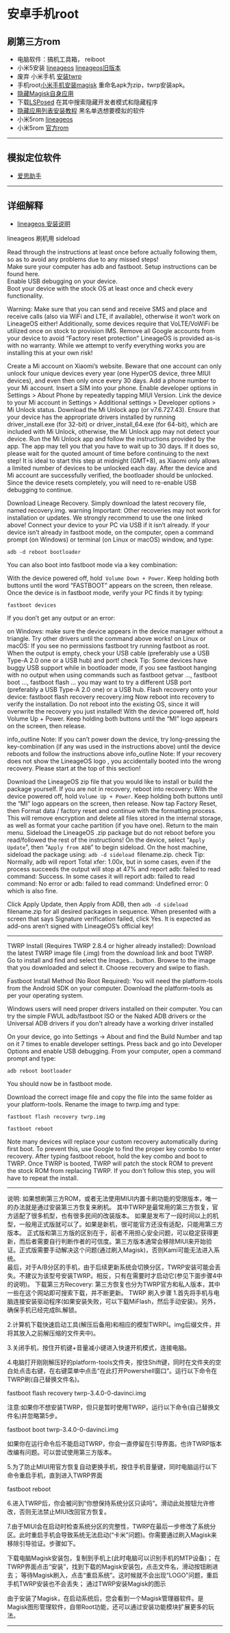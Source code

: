 # 安卓手机root


## 刷第三方rom
- 电脑软件：搞机工具箱， reiboot 
- 小米5安装 [lineageos](https://wiki.lineageos.org/devices/gemini/install/#installing-lineageos-from-recovery) [lineageos旧版本](https://lineageosroms.com/gemini/)
- 废弃 小米手机 [安装twrp](https://twrp.me/xiaomi/xiaomimi5.html)
- 手机root[小米手机安装magisk](https://magiskcn.com/mi-boot.html) 重命名apk为zip，twrp安装apk。
- [隐藏Magisk自身应用](https://magiskcn.com/hide-the-magisk-app.html)
- 下载[LSPosed](https://magiskcn.com/lsposed-install.html) 在其中搜索隐藏开发者模式和隐藏程序
- [隐藏应用列表安装教程](https://magiskcn.com/hide-my-applist-install.html) 黑名单选想要模拟的软件
- 小米5rom [lineageos](https://download.lineageos.org/devices/gemini/builds)
- 小米5rom [官方rom](https://roms.miuier.com/zh-cn/devices/gemini)

-----------------------------------------

## 模拟定位软件
- [爱思助手](https://www.i4.cn/pro_android.html)

----------------------------------------
## 详细解释

- [lineageos 安装说明](https://wiki.lineageos.org/devices/gemini/install/)


 
lineageos 刷机用 sideload   

Read through the instructions at least once before actually following them, so as to avoid any problems due to any missed steps!  
Make sure your computer has adb and fastboot. Setup instructions can be found here.  
Enable USB debugging on your device.  
Boot your device with the stock OS at least once and check every functionality.  


Warning: Make sure that you can send and receive SMS and place and receive calls (also via WiFi and LTE, if available), otherwise it won’t work on LineageOS either! Additionally, some devices require that VoLTE/VoWiFi be utilized once on stock to provision IMS.
Remove all Google accounts from your device to avoid “Factory reset protection”
LineageOS is provided as-is with no warranty. While we attempt to verify everything works you are installing this at your own risk!

Create a Mi account on Xiaomi’s website. Beware that one account can only unlock four unique devices every year (one HyperOS device, three MIUI devices), and even then only once every 30 days.
Add a phone number to your Mi account.
Insert a SIM into your phone.
Enable developer options in Settings > About Phone by repeatedly tapping MIUI Version.
Link the device to your Mi account in Settings > Additional settings > Developer options > Mi Unlock status.
Download the Mi Unlock app (or v7.6.727.43).
Ensure that your device has the appropriate drivers installed by running driver_install.exe (for 32-bit) or driver_install_64.exe (for 64-bit), which are included with Mi Unlock, otherwise, the Mi Unlock app may not detect your device.
Run the Mi Unlock app and follow the instructions provided by the app. The app may tell you that you have to wait up to 30 days. If it does so, please wait for the quoted amount of time before continuing to the next step! It is ideal to start this step at midnight (GMT+8), as Xiaomi only allows a limited number of devices to be unlocked each day.
After the device and Mi account are successfully verified, the bootloader should be unlocked.
Since the device resets completely, you will need to re-enable USB debugging to continue.



Download Lineage Recovery. Simply download the latest recovery file, named recovery.img.
warning
Important: Other recoveries may not work for installation or updates. We strongly recommend to use the one linked above!
Connect your device to your PC via USB if it isn’t already.
If your device isn’t already in fastboot mode, on the computer, open a command prompt (on Windows) or terminal (on Linux or macOS) window, and type:

`adb -d reboot bootloader`

You can also boot into fastboot mode via a key combination:

With the device powered off, hold` Volume Down + Power`. Keep holding both buttons until the word “FASTBOOT” appears on the screen, then release.
Once the device is in fastboot mode, verify your PC finds it by typing:

`fastboot devices`

If you don’t get any output or an error:

on Windows: make sure the device appears in the device manager without a triangle. Try other drivers until the command above works!
on Linux or macOS: If you see no permissions fastboot try running fastboot as root. When the output is empty, check your USB cable (preferably use a USB Type-A 2.0 one or a USB hub) and port!
check
Tip: Some devices have buggy USB support while in bootloader mode, if you see fastboot hanging with no output when using commands such as fastboot getvar ..., fastboot boot ..., fastboot flash ... you may want to try a different USB port (preferably a USB Type-A 2.0 one) or a USB hub.
Flash recovery onto your device:
fastboot flash recovery recovery.img
Now reboot into recovery to verify the installation. Do not reboot into the existing OS, since it will overwrite the recovery you just installed!
With the device powered off, hold Volume Up + Power. Keep holding both buttons until the “MI” logo appears on the screen, then release.

info_outline
Note: If you can’t power down the device, try long-pressing the key-combination (if any was used in the instructions above) until the device reboots and follow the instructions above
info_outline
Note: If your recovery does not show the LineageOS logo  , you accidentally booted into the wrong recovery. Please start at the top of this section!



Download the LineageOS zip file that you would like to install or build the package yourself.
If you are not in recovery, reboot into recovery:
With the device powered off, hold `Volume Up + Power`. Keep holding both buttons until the “MI” logo appears on the screen, then release.
Now tap Factory Reset, then Format data / factory reset and continue with the formatting process. This will remove encryption and delete all files stored in the internal storage, as well as format your cache partition (if you have one).
Return to the main menu.
Sideload the LineageOS .zip package but do not reboot before you read/followed the rest of the instructions!
On the device, select “`Apply Update`”, then “`Apply from ADB`” to begin sideload.
On the host machine, sideload the package using: `adb -d sideload `filename.zip.
check
Tip: Normally, adb will report Total xfer: 1.00x, but in some cases, even if the process succeeds the output will stop at 47% and report adb: failed to read command: Success. In some cases it will report adb: failed to read command: No error or adb: failed to read command: Undefined error: 0 which is also fine.



Click Apply Update, then Apply from ADB, then `adb -d sideload `filename.zip for all desired packages in sequence.
When presented with a screen that says Signature verification failed, click Yes. It is expected as add-ons aren’t signed with LineageOS’s official key!
 



-------------------------------------------------------------------------


TWRP Install (Requires TWRP 2.8.4 or higher already installed):
Download the latest TWRP image file (.img) from the download link and boot TWRP. Go to install and find and select the Images... button. Browse to the image that you downloaded and select it. Choose recovery and swipe to flash.

Fastboot Install Method (No Root Required):
You will need the platform-tools from the Android SDK on your computer. Download the platform-tools as per your operating system.

Windows users will need proper drivers installed on their computer. You can try the simple FWUL adb/fastboot ISO or the Naked ADB drivers or the Universal ADB drivers if you don't already have a working driver installed

On your device, go into Settings -> About and find the Build Number and tap on it 7 times to enable developer settings. Press back and go into Developer Options and enable USB debugging. From your computer, open a command prompt and type:

`adb reboot bootloader`

You should now be in fastboot mode.

Download the correct image file and copy the file into the same folder as your platform-tools. Rename the image to twrp.img and type:

`fastboot flash recovery twrp.img`

`fastboot reboot`

Note many devices will replace your custom recovery automatically during first boot. To prevent this, use Google to find the proper key combo to enter recovery. After typing fastboot reboot, hold the key combo and boot to TWRP. Once TWRP is booted, TWRP will patch the stock ROM to prevent the stock ROM from replacing TWRP. If you don't follow this step, you will have to repeat the install.

----------------------------------------------------------------


说明:
如果想刷第三方ROM，或者无法使用MIUI内置卡刷功能的受限版本，唯一的办法就是通过安装第三方恢复来刷机。
其中TWRP是最常用的第三方恢复，官方适配了很多机型，也有很多民间的改装版本。
如果是发布了一段时间以上的机型，一般用正式版就可以了。如果是新机，很可能官方还没有适配，只能用第三方版本。
正式版和第三方版的区别在于，前者不用担心安全问题，可以稳定获得更新，而后者需要自行判断作者的可信度。第三方版本通常会移除MIUI来开始验证。正式版需要手动解决这个问题(通过刷入Magisk)，否则Kami可能无法进入系统。  
最后，对于A/B分区的手机，由于后续更新系统会切换分区，TWRP安装可能会丢失。不建议为该型号安装TWRP。相反，只有在需要时才启动它(参见下面步骤4中的说明)。
下载第三方Recovery:
第三方恢复也分为TWRP官方和私人版本，其中一些在这个网站即可搜索下载，并不断更新。
TWRP 刷入步骤
1.首先将手机与电脑连接安装驱动程序(如果安装失败，可以下载MiFlash，然后手动安装)。另外，确保手机已经完成BL解锁。


2.计算机下载快速启动工具(解压后备用)和相应的模型TWRP(。img后缀文件，并将其放入之前解压缩的文件夹中)。


3.关闭手机，按住开机键+音量减小键进入快速开机模式，连接电脑。


4.电脑打开刚刚解压好的platform-tools文件夹，按住Shift键，同时在文件夹的空白处点击右键，在右键菜单中点击“在此打开Powershell窗口”。运行以下命令在TWRP刷(自己替换文件名)。

fastboot flash recovery twrp-3.4.0-0-davinci.img

注意:如果你不想安装TWRP，但只是暂时使用TWRP，运行以下命令(自己替换文件名)并忽略第5步。

fastboot boot twrp-3.4.0-0-davinci.img

如果你在运行命令后不能启动TWRP，你会一直停留在引导界面。也许TWRP版本改编有问题。可以尝试使用第三方版本。


5.为了防止MIUI用官方恢复自动更换手机，按住手机音量键，同时电脑运行以下命令重启手机，直到进入TWRP界面

fastboot reboot

6.进入TWRP后，你会被问到“你想保持系统分区只读吗”。滑动此处按钮允许修改，否则无法禁止MIUI改回官方恢复。

7.由于MIUI会在启动时检查系统分区的完整性，TWRP在最后一步修改了系统分区。此时重启手机会导致系统无法启动(“卡米”问题)。你需要通过刷入Magisk来移除引导验证。步骤如下。


下载电脑Magisk安装包，复制到手机上(此时电脑可以识别手机的MTP设备)；
在TWRP界面点击“安装”，找到下载的Magisk安装包，点击文件名，滑动按钮刷进去；
等待Magisk刷入，点击“重启系统”。这时候就不会出现“LOGO”问题，重启手机TWRP安装也不会丢失；
通过TWRP安装Magisk的图示

由于安装了Magisk，在启动系统后，您会看到一个Magisk管理器软件。是Magisk图形管理软件，自带Root功能，还可以通过安装功能模块扩展更多的玩法。


--------------------------------------------------------------

